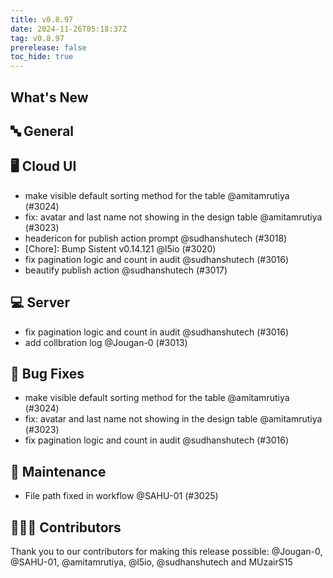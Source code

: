 ```yaml
---
title: v0.8.97
date: 2024-11-26T05:18:37Z
tag: v0.8.97
prerelease: false
toc_hide: true
---
```


## What's New
## 🔤 General
## 🖥 Cloud UI

- make visible default sorting method for the table @amitamrutiya (#3024)
- fix: avatar and last name not showing in the design table @amitamrutiya (#3023)
- headericon for publish action prompt @sudhanshutech (#3018)
- [Chore]: Bump Sistent v0.14.121 @l5io (#3020)
- fix pagination logic and count in audit  @sudhanshutech (#3016)
- beautify publish action @sudhanshutech (#3017)

## 💻 Server

- fix pagination logic and count in audit  @sudhanshutech (#3016)
- add collbration log  @Jougan-0 (#3013)

## 🐛 Bug Fixes

- make visible default sorting method for the table @amitamrutiya (#3024)
- fix: avatar and last name not showing in the design table @amitamrutiya (#3023)
- fix pagination logic and count in audit  @sudhanshutech (#3016)

## 🧰 Maintenance

- File path fixed in workflow @SAHU-01 (#3025)

## 👨🏽‍💻 Contributors

Thank you to our contributors for making this release possible:
@Jougan-0, @SAHU-01, @amitamrutiya, @l5io, @sudhanshutech and MUzairS15

